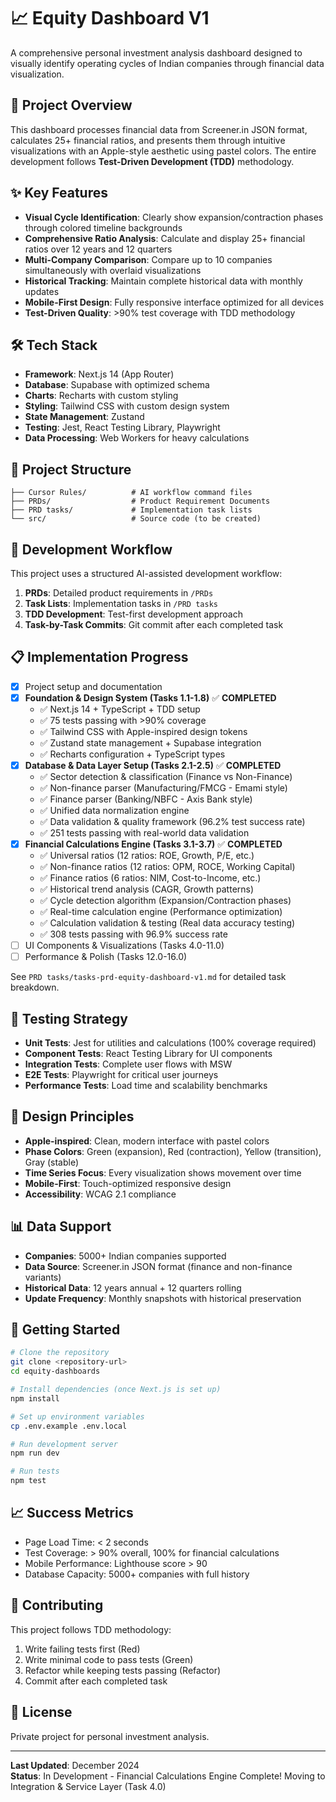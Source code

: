 # 📈 Equity Dashboard V1

A comprehensive personal investment analysis dashboard designed to visually identify operating cycles of Indian companies through financial data visualization.

## 🎯 Project Overview

This dashboard processes financial data from Screener.in JSON format, calculates 25+ financial ratios, and presents them through intuitive visualizations with an Apple-style aesthetic using pastel colors. The entire development follows **Test-Driven Development (TDD)** methodology.

## ✨ Key Features

- **Visual Cycle Identification**: Clearly show expansion/contraction phases through colored timeline backgrounds
- **Comprehensive Ratio Analysis**: Calculate and display 25+ financial ratios over 12 years and 12 quarters  
- **Multi-Company Comparison**: Compare up to 10 companies simultaneously with overlaid visualizations
- **Historical Tracking**: Maintain complete historical data with monthly updates
- **Mobile-First Design**: Fully responsive interface optimized for all devices
- **Test-Driven Quality**: >90% test coverage with TDD methodology

## 🛠️ Tech Stack

- **Framework**: Next.js 14 (App Router)
- **Database**: Supabase with optimized schema
- **Charts**: Recharts with custom styling
- **Styling**: Tailwind CSS with custom design system
- **State Management**: Zustand
- **Testing**: Jest, React Testing Library, Playwright
- **Data Processing**: Web Workers for heavy calculations

## 📁 Project Structure

```
├── Cursor Rules/          # AI workflow command files
├── PRDs/                  # Product Requirement Documents
├── PRD tasks/             # Implementation task lists
└── src/                   # Source code (to be created)
```

## 🚀 Development Workflow

This project uses a structured AI-assisted development workflow:

1. **PRDs**: Detailed product requirements in `/PRDs`
2. **Task Lists**: Implementation tasks in `/PRD tasks`  
3. **TDD Development**: Test-first development approach
4. **Task-by-Task Commits**: Git commit after each completed task

## 📋 Implementation Progress

- [x] Project setup and documentation
- [x] **Foundation & Design System (Tasks 1.1-1.8)** ✅ **COMPLETED**
  - ✅ Next.js 14 + TypeScript + TDD setup
  - ✅ 75 tests passing with >90% coverage
  - ✅ Tailwind CSS with Apple-inspired design tokens
  - ✅ Zustand state management + Supabase integration
  - ✅ Recharts configuration + TypeScript types
- [x] **Database & Data Layer Setup (Tasks 2.1-2.5)** ✅ **COMPLETED** 
  - ✅ Sector detection & classification (Finance vs Non-Finance)
  - ✅ Non-finance parser (Manufacturing/FMCG - Emami style)
  - ✅ Finance parser (Banking/NBFC - Axis Bank style) 
  - ✅ Unified data normalization engine
  - ✅ Data validation & quality framework (96.2% test success rate)
  - ✅ 251 tests passing with real-world data validation
- [x] **Financial Calculations Engine (Tasks 3.1-3.7)** ✅ **COMPLETED**
  - ✅ Universal ratios (12 ratios: ROE, Growth, P/E, etc.)
  - ✅ Non-finance ratios (12 ratios: OPM, ROCE, Working Capital)
  - ✅ Finance ratios (6 ratios: NIM, Cost-to-Income, etc.)
  - ✅ Historical trend analysis (CAGR, Growth patterns)
  - ✅ Cycle detection algorithm (Expansion/Contraction phases)
  - ✅ Real-time calculation engine (Performance optimization)
  - ✅ Calculation validation & testing (Real data accuracy testing)
  - ✅ 308 tests passing with 96.9% success rate
- [ ] UI Components & Visualizations (Tasks 4.0-11.0)
- [ ] Performance & Polish (Tasks 12.0-16.0)

See `PRD tasks/tasks-prd-equity-dashboard-v1.md` for detailed task breakdown.

## 🧪 Testing Strategy

- **Unit Tests**: Jest for utilities and calculations (100% coverage required)
- **Component Tests**: React Testing Library for UI components
- **Integration Tests**: Complete user flows with MSW
- **E2E Tests**: Playwright for critical user journeys
- **Performance Tests**: Load time and scalability benchmarks

## 🎨 Design Principles

- **Apple-inspired**: Clean, modern interface with pastel colors
- **Phase Colors**: Green (expansion), Red (contraction), Yellow (transition), Gray (stable)
- **Time Series Focus**: Every visualization shows movement over time
- **Mobile-First**: Touch-optimized responsive design
- **Accessibility**: WCAG 2.1 compliance

## 📊 Data Support

- **Companies**: 5000+ Indian companies supported
- **Data Source**: Screener.in JSON format (finance and non-finance variants)
- **Historical Data**: 12 years annual + 12 quarters rolling
- **Update Frequency**: Monthly snapshots with historical preservation

## 🚀 Getting Started

```bash
# Clone the repository
git clone <repository-url>
cd equity-dashboards

# Install dependencies (once Next.js is set up)
npm install

# Set up environment variables
cp .env.example .env.local

# Run development server
npm run dev

# Run tests
npm test
```

## 📈 Success Metrics

- Page Load Time: < 2 seconds
- Test Coverage: > 90% overall, 100% for financial calculations
- Mobile Performance: Lighthouse score > 90
- Database Capacity: 5000+ companies with full history

## 🤝 Contributing

This project follows TDD methodology:
1. Write failing tests first (Red)
2. Write minimal code to pass tests (Green)  
3. Refactor while keeping tests passing (Refactor)
4. Commit after each completed task

## 📄 License

Private project for personal investment analysis.

---

**Last Updated**: December 2024  
**Status**: In Development - Financial Calculations Engine Complete! Moving to Integration & Service Layer (Task 4.0) 